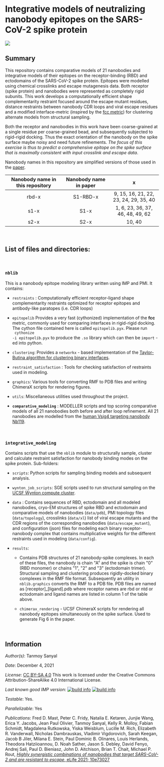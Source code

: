# Integrative models of neutralizing nanobody epitopes on the SARS-CoV-2 spike protein

![](epitopes.gif) 

## Summary

This repository contains comparative models of 21 nanobodies and integrative models of their epitopes on the receptor-binding (RBD) and ectodomains of the SARS-CoV-2 spike protein. Epitopes were modelled using chemical crosslinks and escape mutagenesis data. Both receptor (spike protein) and nanobodies were represented as completely rigid subunits. This work develops a computationally efficient shape complementarity restraint focused around the escape mutant residues, distance restraints between nanobody CDR loops and viral escape residues and a modified interface-metric (inspired by the [fcc metric](https://onlinelibrary.wiley.com/doi/10.1002/prot.24078)) for clustering alternate models from structural sampling.

Both the receptor and nanobodies in this work have been coarse-grained at a single residue per coarse-grained bead, and subsequently subjected to rigid-rigid docking. Thus the exact orientation of the nanobody on the spike surface maybe noisy and need future refinements. *The focus of this exercise is thus to predict a comprehensive epitope on the spike surface that is maximally consistent with input crosslink and escape data*.

Nanobody names in this repository are simplified versions of those used in the [paper](https://elifesciences.org). 

| Nanobody name in this repository | Nanobody name in paper |                   x                   |
| :------------------------------: | :--------------------: | :-----------------------------------: |
|              rbd-x               |        S1-RBD-x        | 9, 15, 16, 21, 22, 23, 24, 29, 35, 40 |
|               s1-x               |          S1-x          |   1, 6, 23, 36, 37, 46, 48, 49, 62    |
|               s2-x               |          S2-x          |                10, 40                 |

<br> 

## List of files and directories:
<br>

### ```nblib```

This is a nanobody epitope modeling library written using IMP and PMI. It contains:

- ```restraints``` : Computationally efficient receptor-ligand shape complementarity restraints optimized for receptor epitopes and antibody-like paratopes (i.e. CDR loops)
- ```epitopelib``` Provides a very fast (cythonized) implementation of the **fcc** metric, commonly used for comparing interfaces in rigid-rigid docking. The cython file contained here is called ```epitopelib.pyx```. Please run <code> cythonize -i epitopelib.pyx</code> to produce the ```.so``` library which can then be ```import``` -ed into python. 
- ```clustering```: Provides a ```networkx``` - based implementation of the [Taylor-Butina algorithm for clustering binary interfaces](https://onlinelibrary.wiley.com/doi/10.1002/prot.24078).
- ```restraint_satisfaction``` : Tools for checking satisfaction of restraints used in modeling.
- ```graphics```: Various tools for converting RMF to PDB files and writing ChimeraX scripts for rendering figures.
- ```utils```: Miscellaneous utilities used throughout the project.

- **```comparative_modeling```** : MODELLER scripts and top scoring comparative models of all 21 nanobodies both before and after loop refinement.  All 21 nanobodies are modelled from the [human Vsig4 targeting nanobody Nb119](https://www.rcsb.org/structure/5IML).

<br>

### ```integrative_modeling```

  Contains scripts that use the ```nblib``` module to structurally sample, cluster and calculate restraint satisfaction for nanobody binding modes on the spike protein. Sub-folders:

  - ```scripts```: Python scripts for sampling binding models and subsequent analysis.

  - ```wynton_job_scripts```: SGE scripts used to run structural sampling on the [UCSF Wynton compute cluster](https://wynton.ucsf.edu/hpc/). 

  - ```data``` : Contains sequences of RBD, ectodomain and all modeled nanobodies, cryo-EM structures of spike RBD and ectodomain and comparative models of nanobodies (```data/pdb```), PMI topology files (```data/topology```), crosslinks (```data/xl```) list of viral escape mutants and the CDR regions of the corresponding nanobodies (```data/escape_mutant```), and configuration (json) files for modeling each binary receptor-nanobody complex that contains multiplicative weights for the different restraints used in modeling (```data/config```). 

  - ```results```: 
    - Contains PDB structures of 21 nanobody-spike complexes. In each of these files, the nanobody is chain "A" and the spike is chain "0" (RBD monomer) or chains "1", "2" and "3" (ectodomain trimer). Structural sampling and clustering produces rigidly-docked binary complexes in the RMF file format. Subsequently  an utility in ```nblib.graphics``` converts the RMF to a PDB file.  PDB files are named as [receptor]_[ligand].pdb where receptor names are  rbd or ntd or ectodomain and ligand names are listed in column 1 of the table above.
    
    - ```chimerax_rendering``` - UCSF ChimeraX scripts for rendering all nanobody epitopes simultaneously on the spike surface. Used to generate Fig 6 in the paper. 

<br>

## Information

_Author(s)_: Tanmoy Sanyal

_Date_: December 4, 2021

_License_: [CC BY-SA 4.0](https://creativecommons.org/licenses/by-sa/4.0/) This work is licensed under the Creative Commons Attribution-ShareAlike 4.0 International License.

_Last known good IMP version_: [![build info](https://integrativemodeling.org/systems/37/badge.svg?branch=main)](https://integrativemodeling.org/systems/) [![build info](https://integrativemodeling.org/systems/37/badge.svg?branch=develop)](https://integrativemodeling.org/systems/)

_Testable_: Yes.

_Parallelizable_: Yes

_Publications_:  Fred D. Mast, Peter C. Fridy, Natalia E. Ketaren, Junjie Wang, Erica Y. Jacobs, Jean Paul Olivier, Tanmoy Sanyal, Kelly R. Molloy, Fabian Schmidt, Magdalena Rutkowska, Yiska Weisblum, Lucille M. Rich, Elizabeth R. Vanderwall, Nicholas Dambrauskas, Vladimir Vigdorovich, Sarah Keegan, Jacob B Jiler, Milana E. Stein, Paul Dominic B. Olinares, Louis Herlands, Theodora Hatziioannou, D. Noah Sather, Jason S. Debley, David Fenyo, Andrej Sali, Paul D. Bieniasz, John D. Aitchison, Brian T. Chait, Michael P. Rout, [*Highly synergistic combinations of nanobodies that target SARS-CoV-2 and are resistant to escape*, eLife 2021; 10e73027](https://elifesciences.org)